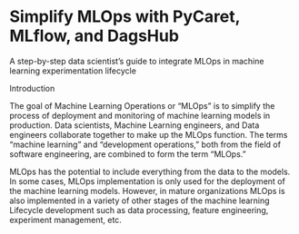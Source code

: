 # Simplify MLOps with PyCaret, MLflow, and DagsHub


A step-by-step data scientist’s guide to integrate MLOps in machine learning experimentation lifecycle


Introduction

The goal of Machine Learning Operations or “MLOps” is to simplify the process of deployment and monitoring of machine learning models in production. Data scientists, Machine Learning engineers, and Data engineers collaborate together to make up the MLOps function. The terms “machine learning” and “development operations,” both from the field of software engineering, are combined to form the term “MLOps.”

MLOps has the potential to include everything from the data to the models. In some cases, MLOps implementation is only used for the deployment of the machine learning models. However, in mature organizations MLOps is also implemented in a variety of other stages of the machine learning Lifecycle development such as data processing, feature engineering, experiment management, etc.
